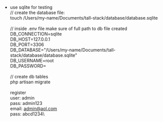 - use sqlite for testing \
//  create the database file: \
touch /Users/my-name/Documents/tall-stack/database/database.sqlite\
\
// inside .env file make sure of full path to db file created\
DB_CONNECTION=sqlite\
DB_HOST=127.0.0.1\
DB_PORT=3306\
DB_DATABASE="/Users/my-name/Documents/tall-stack/database/database.sqlite"\
DB_USERNAME=root\
DB_PASSWORD=\
\
// create db tables\
php artisan migrate\
\
register\
  user: admin\
  pass: admin123\
  email: admin@aol.com\
  pass: abcd1234\